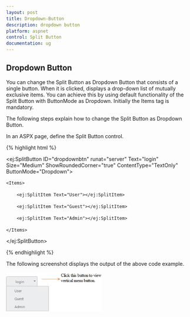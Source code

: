 ```yaml
---
layout: post
title: Dropdown-Button
description: dropdown button
platform: aspnet
control: Split Button
documentation: ug
---
```


## Dropdown Button

You can change the Split Button as Dropdown Button that consists of a single button. When it is clicked, displays a drop-down list of mutually exclusive items. You can achieve this by using default functionality of the Split Button with ButtonMode as Dropdown. Initially the Items tag is mandatory.

The following steps explain how to change the Split Button as Dropdown Button.

In an ASPX page, define the Split Button control.

{% highlight html %}



<ej:SplitButton ID="dropdownbtn" runat="server" Text="login" Size="Medium" ShowRoundedCorner="true" ContentType="TextOnly" ButtonMode="Dropdown">

    <Items>

        <ej:SplitItem Text="User"></ej:SplitItem>

        <ej:SplitItem Text="Guest"></ej:SplitItem>

        <ej:SplitItem Text="Admin"></ej:SplitItem>

    </Items>

</ej:SplitButton>



{% endhighlight %}



The following screenshot displays the output of the above code example.

 ![](Dropdown-Button_images/Dropdown-Button_img1.png)



